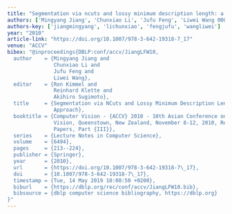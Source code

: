 ```yaml
---
title: "Segmentation via ncuts and lossy minimum description length: a unified approach"
authors: ['Mingyang Jiang', 'Chunxiao Li', 'Jufu Feng', 'Liwei Wang 0001']
authors-key: ['jiangmingyang', 'lichunxiao', 'fengjufu', 'wangliwei']
year: "2010"
article-link: "https://doi.org/10.1007/978-3-642-19318-7_17"
venue: "ACCV"
bibex: "@inproceedings{DBLP:conf/accv/JiangLFW10,
  author    = {Mingyang Jiang and
               Chunxiao Li and
               Jufu Feng and
               Liwei Wang},
  editor    = {Ron Kimmel and
               Reinhard Klette and
               Akihiro Sugimoto},
  title     = {Segmentation via NCuts and Lossy Minimum Description Length: {A} Unified
               Approach},
  booktitle = {Computer Vision - {ACCV} 2010 - 10th Asian Conference on Computer
               Vision, Queenstown, New Zealand, November 8-12, 2010, Revised Selected
               Papers, Part {III}},
  series    = {Lecture Notes in Computer Science},
  volume    = {6494},
  pages     = {213--224},
  publisher = {Springer},
  year      = {2010},
  url       = {https://doi.org/10.1007/978-3-642-19318-7\_17},
  doi       = {10.1007/978-3-642-19318-7\_17},
  timestamp = {Tue, 14 May 2019 10:00:50 +0200},
  biburl    = {https://dblp.org/rec/conf/accv/JiangLFW10.bib},
  bibsource = {dblp computer science bibliography, https://dblp.org}
}"
---
```

